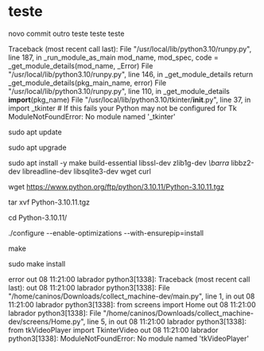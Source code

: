 # teste
novo commit
outro teste
teste teste

Traceback (most recent call last):
  File "/usr/local/lib/python3.10/runpy.py", line 187, in _run_module_as_main
    mod_name, mod_spec, code = _get_module_details(mod_name, _Error)
  File "/usr/local/lib/python3.10/runpy.py", line 146, in _get_module_details
    return _get_module_details(pkg_main_name, error)
  File "/usr/local/lib/python3.10/runpy.py", line 110, in _get_module_details
    __import__(pkg_name)
  File "/usr/local/lib/python3.10/tkinter/__init__.py", line 37, in <module>
    import _tkinter # If this fails your Python may not be configured for Tk
ModuleNotFoundError: No module named '_tkinter'

sudo apt update

sudo apt upgrade

sudo apt install -y make build-essential libssl-dev zlib1g-dev _\barra_
       libbz2-dev libreadline-dev libsqlite3-dev wget curl

wget https://www.python.org/ftp/python/3.10.11/Python-3.10.11.tgz

tar xvf Python-3.10.11.tgz

cd Python-3.10.11/

./configure --enable-optimizations --with-ensurepip=install

make

sudo make install

error
out 08 11:21:00 labrador python3[1338]: Traceback (most recent call last):
out 08 11:21:00 labrador python3[1338]:   File "/home/caninos/Downloads/collect_machine-dev/main.py", line 1, in <module>
out 08 11:21:00 labrador python3[1338]:     from screens import Home
out 08 11:21:00 labrador python3[1338]:   File "/home/caninos/Downloads/collect_machine-dev/screens/Home.py", line 5, in <module>
out 08 11:21:00 labrador python3[1338]:     from tkVideoPlayer import TkinterVideo
out 08 11:21:00 labrador python3[1338]: ModuleNotFoundError: No module named 'tkVideoPlayer'
